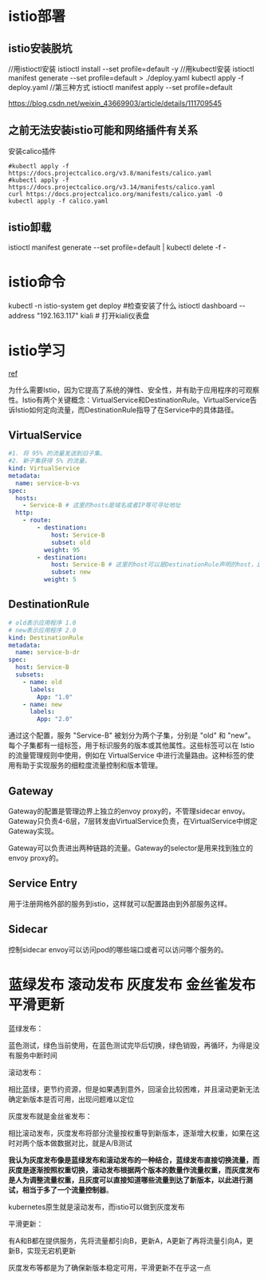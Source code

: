 
# istio部署

## istio安装脱坑

//用istioctl安装
istioctl install --set profile=default -y
//用kubectl安装
istioctl manifest generate --set profile=default > ./deploy.yaml
kubectl apply -f deploy.yaml
//第三种方式
istioctl manifest apply --set profile=default

https://blog.csdn.net/weixin_43669903/article/details/111709545

## 之前无法安装istio可能和网络插件有关系

安装calico插件
```
#kubectl apply -f https://docs.projectcalico.org/v3.8/manifests/calico.yaml
#kubectl apply -f https://docs.projectcalico.org/v3.14/manifests/calico.yaml
curl https://docs.projectcalico.org/manifests/calico.yaml -O
kubectl apply -f calico.yaml
```

## istio卸载

istioctl manifest generate --set profile=default | kubectl delete -f -

# istio命令

kubectl -n istio-system get deploy #检查安装了什么
istioctl dashboard --address "192.163.117" kiali # 打开kiali仪表盘

# istio学习

[ref](https://mp.weixin.qq.com/s?__biz=MzkzODUxMTY1Mg==&mid=2247485738&idx=1&sn=cb35390e3d65cd92f7ea6b4d0684b824)

为什么需要Istio，因为它提高了系统的弹性、安全性，并有助于应用程序的可观察性。Istio有两个关键概念：VirtualService和DestinationRule。VirtualService告诉Istio如何定向流量，而DestinationRule指导了在Service中的具体路径。

## VirtualService

```yml
#1. 将 95% 的流量发送到旧子集。
#2. 新子集获得 5% 的流量。
kind: VirtualService
metadata:
  name: service-b-vs
spec:
  hosts:
    - Service-B # 这里的hosts是域名或者IP等可寻址地址
  http:
    - route:
        - destination:
            host: Service-B
            subset: old
          weight: 95
        - destination:
            host: Service-B # 这里的host可以是DestinationRule声明的host，istio也会自动认别原生的service
            subset: new
          weight: 5
```

## DestinationRule

```yml
# old表示应用程序 1.0
# new表示应用程序 2.0
kind: DestinationRule
metadata:
  name: service-b-dr
spec:
  host: Service-B
  subsets:
    - name: old
      labels:
        App: "1.0"
    - name: new
      labels:
        App: "2.0"
```
通过这个配置，服务 "Service-B" 被划分为两个子集，分别是 "old" 和 "new"。每个子集都有一组标签，用于标识服务的版本或其他属性。这些标签可以在 Istio 的流量管理规则中使用，例如在 VirtualService 中进行流量路由。这种标签的使用有助于实现服务的细粒度流量控制和版本管理。

## Gateway

Gateway的配置是管理边界上独立的envoy proxy的，不管理sidecar envoy。Gateway只负责4-6层，7层转发由VirtualService负责，在VirtualService中绑定Gateway实现。

Gateway可以负责进出两种链路的流量。Gateway的selector是用来找到独立的envoy proxy的。

## Service Entry

用于注册网格外部的服务到istio，这样就可以配置路由到外部服务这样。

## Sidecar

控制sidecar envoy可以访问pod的哪些端口或者可以访问哪个服务的。

# 蓝绿发布 滚动发布 灰度发布 金丝雀发布 平滑更新

蓝绿发布：

蓝色测试，绿色当前使用，在蓝色测试完毕后切换，绿色销毁，再循环，为得是没有服务中断时间

滚动发布：

相比蓝绿，更节约资源，但是如果遇到意外，回滚会比较困难，并且滚动更新无法确定新版本是否可用，出现问题难以定位

灰度发布就是金丝雀发布：

相比滚动发布，灰度发布将部分流量按权重导到新版本，逐渐增大权重，如果在这时对两个版本做数据对比，就是A/B测试

**我认为灰度发布像是蓝绿发布和滚动发布的一种结合，蓝绿发布直接切换流量，而灰度是逐渐按照权重切换，滚动发布根据两个版本的数量作流量权重，而灰度发布是人为调整流量权重，且灰度可以直接知道哪些流量到达了新版本，以此进行测试，相当于多了一个流量控制器**。

kubernetes原生就是滚动发布，而istio可以做到灰度发布

平滑更新：

有A和B都在提供服务，先将流量都引向B，更新A，A更新了再将流量引向A，更新B，实现无宕机更新

灰度发布等都是为了确保新版本稳定可用，平滑更新不在乎这一点